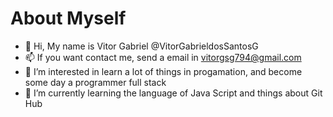# About Myself

- 👋 Hi, My name is Vitor Gabriel @VitorGabrieldosSantosG
- 📫 If you want contact me, send a email in vitorgsg794@gmail.com
- 👀 I’m interested in learn a lot of things in progamation, and become some day a programmer full stack
- 🌱 I’m currently learning the language of Java Script and things about Git Hub

<!---
VitorGabrieldosSantosG/VitorGabrieldosSantosG is a ✨ special ✨ repository because its `README.md` (this file) appears on your GitHub profile.
You can click the Preview link to take a look at your changes.
--->
